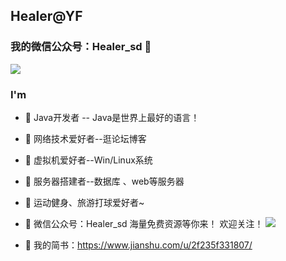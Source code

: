 ## Healer@YF
<!--
**lexsaints/lexsaints** is a ✨ _special_ ✨ repository because its `README.md` (this file) appears on your GitHub profile.
-->
### 我的微信公众号：Healer_sd 👋
<!--<img align="right" alt="微信公众号" src="https://i.loli.net/2021/01/07/vRpJ4VuWLO6PFqr.jpg">-->
<a href="https://sm.ms/image/vRpJ4VuWLO6PFqr" target="_blank"><img src="https://i.loli.net/2021/01/07/vRpJ4VuWLO6PFqr.jpg" ></a>
### I'm 
- 🌱 Java开发者 -- Java是世界上最好的语言！
- 🌱 网络技术爱好者--逛论坛博客
- 🌱 虚拟机爱好者--Win/Linux系统 
- 🌱 服务器搭建者--数据库 、web等服务器 
- 🌱 运动健身、旅游打球爱好者~
- 🌱 微信公众号：Healer_sd 海量免费资源等你来！ 欢迎关注！  <a href="https://sm.ms/image/vRpJ4VuWLO6PFqr" target="_blank"><img src="https://i.loli.net/2021/01/07/vRpJ4VuWLO6PFqr.jpg" ></a>
 
- 💬 我的简书：https://www.jianshu.com/u/2f235f331807/
